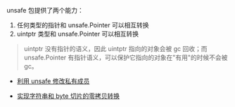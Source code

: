 
unsafe 包提供了两个能力：
1. 任何类型的指针和 unsafe.Pointer 可以相互转换
2. uintptr 类型和 unsafe.Pointer 可以相互转换

> uintptr 没有指针的语义，因此 uintptr 指向的对象会被 gc 回收；而 unsafe.Pointer 有指针语义，可以保护它指向的对象在"有用"的时候不会被 gc。

- [利用 unsafe 修改私有成员](examples/unsafeTest/example1_test.go)

- [实现字符串和 byte 切片的零拷贝转换](examples/unsafeTest/example2_test.go)
